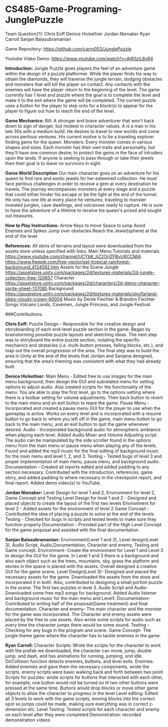 # CS485-Game-Programing-JunglePuzzle
Team Question(?):
Chris Eoff
Denice Hickethier
Jordan Nienaber
Ryan Carroll
Sanjan Balasubramanian

Game Repository:
https://github.com/carro053/JunglePuzzle

Youtube Video Demo:
https://www.youtube.com/watch?v=Aj60ziL8vR4

**Introduction:**
Jungle Puzzle gives players the feel of an adventure game within the design of a puzzle platformer. While the player finds his way to obtain the diamonds, they will traverse the jungle terrain, dodging obstacles and monsters that will kill the player on contact. Any contacts with the enemies will have the player return to the beginning of the level. The game currently has 1 level and puzzle where the goal is to complete the level and make it to the exit where the game will be completed. The current puzzle uses a button for the player to step onto for a block(s) to appear for the player to figure out how to reach the end of the level.

**Game Mechanics:**
Bill: A stronger and brave adventurer that won't back down to sign of danger, but modest in character values. A is a man in his late 30s with a medium build. He desires to travel to new worlds and come across perilous ventures. His current motive is to be a traveling explorer finding gems for the queen.
Monsters: Every monster comes in various shapes and sizes. Each monster has their own traits and personality, but they'll have one common desire; to protect the gems in the face of intruders upon the lands. If anyone is seeking to pass through or take their jewels then their goal is to leave no survivors in sight.

**Game World Description**
Our main character goes on an adventure for his queen to find rare and exotic jewels for her esteemed collection. He must face perilous challenges in order to receive a gem at every destination he travels. The journey encompasses monsters at every stage and a puzzle that could either hinder his escape or be the light at the end of the tunnel. He only has one life at every place he ventures; traveling to monster invested jungles, cave dwellings, and volcanoes ready to rupture. He is sure to have the adventure of a lifetime to receive his queen's prized and sought out treasures.

**How to Play Instructions:**
Arrow Keys to move
Space to jump
Avoid Enemies and Spikes
Jump over obstacles
Reach the Jewel(sphere) at the end of the level

**References:**
All skins of terrains and layout were downloaded from the assets store unless specified with links.
Main Menu Tutorials and materials
https://www.youtube.com/channel/UCYbK_tjZ2OrIZFBvU6CCMiA
https://www.freepik.com/free-vector/set-tropical-rainforest-background_4124592.htm
Assets for the Scene
Jungle https://assetstore.unity.com/packages/2d/textures-materials/2d-jungle-collection-free-120657
Character
https://assetstore.unity.com/packages/2d/characters/2d-demo-character-sprite-sheet-137085
Background
https://assetstore.unity.com/packages/2d/textures-materials/sky/farland-skies-cloudy-crown-60004
Music by Derek Fiechter & Brandon Fiechter
Songs Volcano Lands, Cavemen, Jungle Princess, and Jungle Festival

###Contributions:

**Chris Eoff:**
Puzzle Design - Responsible for the creative design and storyboarding of each end-level puzzle section in the game. Began by brainstorming possible puzzle layouts and sketching ideas. The next step was to storyboard the entire puzzle section, notating the specific mechanics and obstacles (i.e. multi-button presses, falling blocks, etc.), and map out the overall progression of the area. The final step was to build the area in Unity at the end of the levels that Jordan and Sanjana designed, ensuring that the area’s theming was consistent with what they had already built.

**Denice Hickethier:**
Main Menu - Edited free to use images for the main menu background, then design the GUI and subrelated menu for setting options to adjust audio. Also created scripts for the functionality of the menu. You are able to play the first level, go to the options setting where there is a toolbar setting for volume adjustments. Then back button to revert to the main menu and an exit button to leave the game. 
Pause Menu - Incorporated and created a pause menu GUI for the player to use when the gameplay is active. Works on every level and is incorporated with a resume button to go back to where you left off in the game, main menu button to go back to the main menu, and an exit button to quit the game whenever desired.
Audio - Incorporated background audio for atmospheric ambiance when playing each level. Added Audio Mixer and Volume Adjusting script. The audio can be manipulated by the side scroller found in the options menu from the main menu or pause menu when playing any of the levels. Found and added the mp3 music for the final editing of background music for the main menu and level 1, 2, and 3.
Testing - Tested bugs of level 3 and proper implementation of main menu, pause menu, and background audio.
Documentation - Created all reports edited and added padding to any section necessary. Contributed with the introduction, references, game story, and added padding to where necessary in the checkpoint report, and final report. Added demo video(s) to YouTube.

**Jordan Nienaber:**
Level Design for level 1 and 2, Environment for level 2, Game Concept and Testing
Level Design for level 1 and 2 - Designed and placed objects to create the layout of the first two levels
Environment for level 2 - Added assets for the environment of level 2
Game Concept -Contributed the idea of placing a puzzle to solve at the end of the levels
Testing - Checked for bugs in scripts and tested levels to make sure they function properly
Documentation - Provided part of the High Level Concept for the game proposal and assisted with the final documentation

**Sanjan Balasubramanian:**
Environment(Level 1 and 3), Level design(Level 3), Audio Script, Audio,Documentation, Character and enemy, Testing and Game concept. 
Environment-  Create the environment for Level 1 and Level 3  to design the GUI for the game. In Level 1 and 3 there is a background and also each object such as the trees, mountains, sky, grass the platform and stones in the space is placed with the assets. Overall designed a creative GUI for the game scene.
Level Design(Level 3)- Designed and placed the necessary assets for the game. Downloaded the assets from the store and incorporated it in both. Also, contributed to designing a small portion puzzle in the scene. The first two puzzles in level 3.
Audio Script and Audio- Downloaded some free mp3 songs for background. Added Audio listener and background music for the main menu and Level1. 
Documentation- Contributed to writing half of the proposal(Game treatment) and final documentation.
Character and enemy-  The main character and the monster for the game was incorporated. The Character and enemy assets were placed by the free to use assets. 
Also wrote some scripts for audio such as every time the character jumps there would be some sound.
Testing -  Checking for any bugs in the program and scene.
Game Concept- The jungle theme game where the character has to tackle enemies in the game.

**Ryan Carroll:** 
Character Scripts: Wrote the scripts for the character to work with the prefab we downloaded, the character can move, jump, double jump, and dash, and has animations for running, jumping, and idle. OnCollision function detects enemies, buttons, and level exits.
Enemies: Added enemies and gave them the necessary components, wrote the scripts, enemy scripts were basic walking back and forth between two point
Scripts for puzzles: wrote scripts for buttons that interacted with each other, for example, one button would not be turned on til two other buttons were pressed at the same time. Buttons would drop blocks or move other game objects to allow the character to progress in the level
Level editing: Edited all 3 levels to work with the game scripts, moving blocks into the correct spot so jumps could be made, making sure everything was in correct z-dimension etc. 
Level Testing: Tested scripts for each character and enemy on each level after they were completed
Demonstration: recorded demonstration videos

